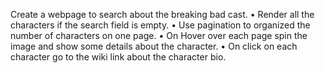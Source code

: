 Create a webpage to search about the breaking bad cast.
• Render all the characters if the search field is empty.
• Use pagination to organized the number of characters on one page.
• On Hover over each page spin the image and show some details about the character.
• On click on each character go to the wiki link about the character bio.